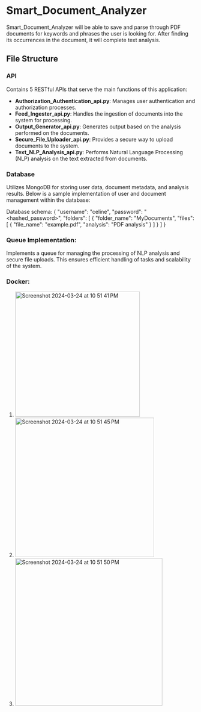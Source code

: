 # Smart_Document_Analyzer

Smart_Document_Analyzer will be able to save and parse through PDF documents for keywords and phrases the user is looking for. After finding its occurrences in the document, it will complete text analysis.

## File Structure

### API
Contains 5 RESTful APIs that serve the main functions of this application:

- **Authorization_Authentication_api.py**: Manages user authentication and authorization processes.
- **Feed_Ingester_api.py**: Handles the ingestion of documents into the system for processing.
- **Output_Generator_api.py**: Generates output based on the analysis performed on the documents.
- **Secure_File_Uploader_api.py**: Provides a secure way to upload documents to the system.
- **Text_NLP_Analysis_api.py**: Performs Natural Language Processing (NLP) analysis on the text extracted from documents.

### Database
Utilizes MongoDB for storing user data, document metadata, and analysis results. Below is a sample implementation of user and document management within the database:

Database schema:
{
  "username": "celine",
  "password": "<hashed_password>",
  "folders": [
    {
      "folder_name": "MyDocuments",
      "files": [
        {
          "file_name": "example.pdf",
          "analysis": "PDF analysis"
        }
      ]
    }
  ]
}

### Queue Implementation:
Implements a queue for managing the processing of NLP analysis and secure file uploads. This ensures efficient handling of tasks and scalability of the system.

### Docker:
1. <img width="332" alt="Screenshot 2024-03-24 at 10 51 41 PM" src="https://github.com/celinec1/Smart_Document_Analyzer/assets/99696770/902f7635-15e6-4785-8001-337c19fe7a7e">


2. <img width="370" alt="Screenshot 2024-03-24 at 10 51 45 PM" src="https://github.com/celinec1/Smart_Document_Analyzer/assets/99696770/b4bb69cb-4023-459d-a1b9-f2b7244a7d02">


3. <img width="392" alt="Screenshot 2024-03-24 at 10 51 50 PM" src="https://github.com/celinec1/Smart_Document_Analyzer/assets/99696770/b620b8c6-b687-46d7-b338-1e3722825e13">



